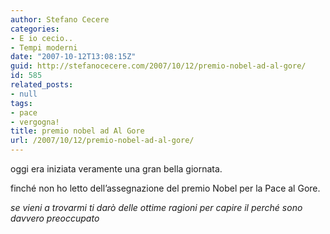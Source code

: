 ```yaml
---
author: Stefano Cecere
categories:
- E io cecio..
- Tempi moderni
date: "2007-10-12T13:08:15Z"
guid: http://stefanocecere.com/2007/10/12/premio-nobel-ad-al-gore/
id: 585
related_posts:
- null
tags:
- pace
- vergogna!
title: premio nobel ad Al Gore
url: /2007/10/12/premio-nobel-ad-al-gore/
---
```


oggi era iniziata veramente una gran bella giornata.
  
finché non ho letto dell&#8217;assegnazione del premio Nobel per la Pace al Gore.

_se vieni a trovarmi ti darò delle ottime ragioni per capire il perché sono davvero preoccupato_